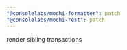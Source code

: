 ```yaml
---
"@consolelabs/mochi-formatter": patch
"@consolelabs/mochi-rest": patch
---
```


render sibling transactions
